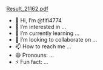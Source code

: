 [Result_21162.pdf](https://github.com/fifi4774/fifi4774/files/15445093/Result_21162.pdf)
- 👋 Hi, I’m @fifi4774
- 👀 I’m interested in ...
- 🌱 I’m currently learning ...
- 💞️ I’m looking to collaborate on ...
- 📫 How to reach me ...
- 😄 Pronouns: ...
- ⚡ Fun fact: ...

<!---
fifi4774/fifi4774 is a ✨ special ✨ repository because its `README.md` (this file) appears on your GitHub profile.
You can click the Preview link to take a look at your changes.
--->
